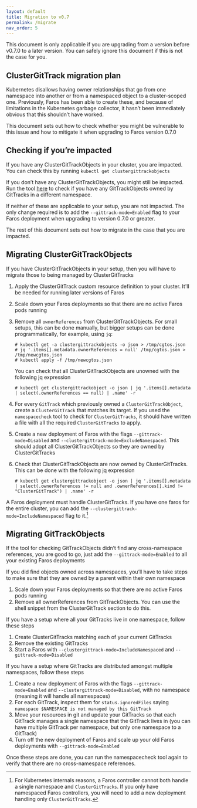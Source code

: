 ```yaml
---
layout: default
title: Migration to v0.7
permalink: /migrate
nav_order: 5
---
```


This document is only applicable if you are upgrading from a version before
v0.7.0 to a later version. You can safely ignore this document if this is
not the case for you.


## ClusterGitTrack migration plan

Kubernetes disallows having owner relationships that go from one namespace
into another or from a namespaced object to a cluster-scoped one. Previously,
Faros has been able to create these, and because of limitations in the
Kubernetes garbage collector, it hasn’t been immediately obvious that this
shouldn’t have worked.

This document sets out how to check whether you might be vulnerable to this
issue and how to mitigate it when upgrading to Faros version 0.7.0

## Checking if you’re impacted

If you have any ClusterGitTrackObjects in your cluster, you are impacted. You
can check this by running `kubectl get clustergittrackobjects`

If you don’t have any ClusterGitTrackObjects,
you might still be impacted. Run the tool
[here](https://github.com/pusher/faros/tree/master/hack/namespacecheck)
to check if you have any GitTrackObjects owned by GitTracks in a different
namespace.

If neither of these are applicable to your setup, you are not impacted. The
only change required is to add the `--gittrack-mode=Enabled` flag to your
Faros deployment when upgrading to version 0.7.0 or greater.

The rest of this document sets out how to migrate in the case that you
are impacted.

## Migrating ClusterGitTrackObjects

If you have ClusterGitTrackObjects in your setup, then you will have to
migrate those to being managed by ClusterGitTracks

1. Apply the ClusterGitTrack custom resource definition to your cluster. It'll
be needed for running later versions of Faros
2. Scale down your Faros deployments so that there are no active Faros pods
 running
3. Remove all `ownerReferences` from ClusterGitTrackObjects. For small setups, this can be done manually, but bigger setups can be done programmatically, for example, using `jq`:

	```
	# kubectl get -a clustergittrackobjects -o json > /tmp/cgtos.json
	# jq '.items[].metadata.ownerReferences = null' /tmp/cgtos.json > /tmp/newcgtos.json
	# kubectl apply -f /tmp/newcgtos.json
	```

	You can check that all ClusterGitTrackObjects are unowned with the following jq expression

	```
	# kubectl get clustergittrackobject -o json | jq '.items[].metadata | select(.ownerReferences == null) | .name' -r
	```

4. For every `GitTrack` which previously owned a `ClusterGitTrackObject`,
create a `ClusterGitTrack` that matches its target. If you used the
`namespacecheck` tool to check for `ClusterGitTracks`, it should have written
a file with all the required `ClusterGitTracks` to apply.
5. Create a new deployment of Faros with the flags `--gittrack-mode=Disabled`
and `--clustergittrack-mode=ExcludeNamespaced`. This should adopt all ClusterGitTrackObjects so they are owned by ClusterGitTracks
6. Check that ClusterGitTrackObjects are now owned by ClusterGitTracks. This can be done with the following jq expression

	```
	# kubectl get clustergittrackobject -o json | jq '.items[].metadata | select(.ownerReferences != null and .ownerReferences[].kind != "ClusterGitTrack") | .name' -r
	```

A Faros deployment must handle ClusterGitTracks. If you have one faros for the entire cluster, you can add the `--clustergittrack-mode=IncludeNamespaced` flag to it.[^1]

## Migrating GitTrackObjects

If the tool for checking GitTrackObjects didn’t find any cross-namespace
references, you are good to go, just add the `--gittrack-mode=Enabled`
to all your existing Faros deployments

If you did find objects owned across namespaces, you’ll have to take steps
to make sure that they are owned by a parent within their own namespace

1. Scale down your Faros deployments so that there are no active Faros pods
running
2. Remove all ownerReferences from GitTrackObjects. You can use the shell snippet from the ClusterGitTrack section to do this.

If you have a setup where all your GitTracks live in one namespace, follow
these steps

1. Create ClusterGitTracks matching each of your current GitTracks
2. Remove the existing GitTracks
3. Start a Faros with `--clustergittrack-mode=IncludeNamespaced` and
`--gittrack-mode=Disabled`

If you have a setup where GitTracks are distributed amongst multiple
namespaces, follow these steps

1. Create a new deployment of Faros with the flags `--gittrack-mode=Enabled`
and `--clustergittrack-mode=Disabled`, with no namespace (meaning it will
handle all namespaces)
2. For each GitTrack, inspect them for `status.ignoredFiles` saying `namespace
$NAMESPACE is not managed by this GitTrack`
3. Move your resources in git and update your GitTracks so that each GitTrack
manages a single namespace that the GitTrack lives in (you can have multiple
GitTrack per namespace, but only one namespace to a GitTrack)
4. Turn off the new deployment of Faros and scale up your old Faros deployments
with `--gittrack-mode=Enabled`

Once these steps are done, you can run the namespacecheck tool again to verify that there are no cross-namespace references.

[^1]: For Kubernetes internals reasons, a Faros controller cannot both handle a single namespace and `ClusterGitTracks`. If you only have namespaced Faros controllers, you will need to add a new deployment handling only `ClusterGitTracks`.
